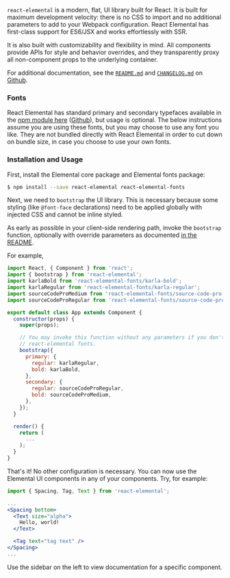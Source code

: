 `react-elemental` is a modern, flat, UI library built for React. It is built for maximum development velocity: there is no CSS to import and no additional parameters to add to your Webpack configuration. React Elemental has first-class support for ES6/JSX and works effortlessly with SSR.

It is also built with customizability and flexibility in mind. All components provide APIs for style and behavior overrides, and they transparently proxy all non-component props to the underlying container.

For additional documentation, see the [`README.md`](https://github.com/LINKIWI/react-elemental/blob/master/README.md) and [`CHANGELOG.md`](https://github.com/LINKIWI/react-elemental/blob/master/CHANGELOG.md) on [Github](https://github.com/LINKIWI/react-elemental).

### Fonts

React Elemental has standard primary and secondary typefaces available in the [npm module here](https://www.npmjs.com/package/react-elemental-fonts) ([Github](https://github.com/LINKIWI/react-elemental-fonts)), but usage is optional. The below instructions assume you are using these fonts, but you may choose to use any font you like. They are not bundled directly with React Elemental in order to cut down on bundle size, in case you choose to use your own fonts.

### Installation and Usage

First, install the Elemental core package and Elemental fonts package:

```bash
$ npm install --save react-elemental react-elemental-fonts
```

Next, we need to `bootstrap` the UI library. This is necessary because some styling (like `@font-face` declarations) need to be applied globally with injected CSS and cannot be inline styled.

As early as possible in your client-side rendering path, invoke the `bootstrap` function, optionally with override parameters as documented [in the README](https://github.com/LINKIWI/react-elemental/blob/master/README.md).

For example,

```jsx
import React, { Component } from 'react';
import { bootstrap } from 'react-elemental';
import karlaBold from 'react-elemental-fonts/karla-bold';
import karlaRegular from 'react-elemental-fonts/karla-regular';
import sourceCodeProMedium from 'react-elemental-fonts/source-code-pro-medium';
import sourceCodeProRegular from 'react-elemental-fonts/source-code-pro-regular';

export default class App extends Component {
  constructor(props) {
    super(props);

    // You may invoke this function without any parameters if you don't want to use the standard
    // react-elemental fonts.
    bootstrap({
      primary: {
        regular: karlaRegular,
        bold: karlaBold,
      },
      secondary: {
        regular: sourceCodeProRegular,
        bold: sourceCodeProMedium,
      },
    });
  }

  render() {
    return (
      ...
    );
  }
}

```

That's it! No other configuration is necessary. You can now use the Elemental UI components in any of your components. Try, for example:

```jsx
import { Spacing, Tag, Text } from 'react-elemental';

...
<Spacing bottom>
  <Text size="alpha">
    Hello, world!
  </Text>

  <Tag text="tag text" />
</Spacing>
...
```

Use the sidebar on the left to view documentation for a specific component.
